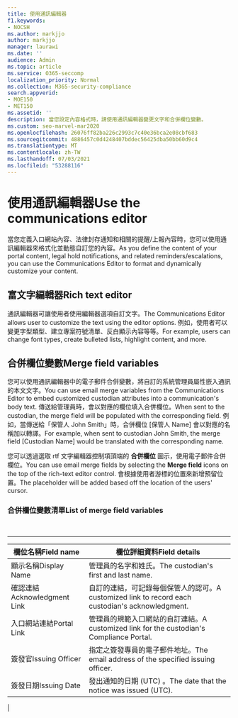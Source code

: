 ```yaml
---
title: 使用通訊編輯器
f1.keywords:
- NOCSH
ms.author: markjjo
author: markjjo
manager: laurawi
ms.date: ''
audience: Admin
ms.topic: article
ms.service: O365-seccomp
localization_priority: Normal
ms.collection: M365-security-compliance
search.appverid:
- MOE150
- MET150
ms.assetid: ''
description: 當您設定內容格式時，請使用通訊編輯器變更文字和合併欄位變數。
ms.custom: seo-marvel-mar2020
ms.openlocfilehash: 26076ff82ba226c2993c7c40e36bca2e08cbf683
ms.sourcegitcommit: 4886457c0d4248407bddec56425dba50bb60d9c4
ms.translationtype: MT
ms.contentlocale: zh-TW
ms.lasthandoff: 07/03/2021
ms.locfileid: "53288116"
---
```

# <a name="use-the-communications-editor"></a><span data-ttu-id="6c565-103">使用通訊編輯器</span><span class="sxs-lookup"><span data-stu-id="6c565-103">Use the communications editor</span></span>

<span data-ttu-id="6c565-104">當您定義入口網站內容、法律封存通知和相關的提醒/上報內容時，您可以使用通訊編輯器來格式化並動態自訂您的內容。</span><span class="sxs-lookup"><span data-stu-id="6c565-104">As you define the content of your portal content, legal hold notifications, and related reminders/escalations, you can use the Communications Editor to format and dynamically customize your content.</span></span>

## <a name="rich-text-editor"></a><span data-ttu-id="6c565-105">富文字編輯器</span><span class="sxs-lookup"><span data-stu-id="6c565-105">Rich text editor</span></span>

<span data-ttu-id="6c565-106">通訊編輯器可讓使用者使用編輯器選項自訂文字。</span><span class="sxs-lookup"><span data-stu-id="6c565-106">The Communications Editor allows user to customize the text using the editor options.</span></span> <span data-ttu-id="6c565-107">例如，使用者可以變更字型類型、建立專案符號清單、反白顯示內容等等。</span><span class="sxs-lookup"><span data-stu-id="6c565-107">For example, users can change font types, create bulleted lists, highlight content, and more.</span></span>

## <a name="merge-field-variables"></a><span data-ttu-id="6c565-108">合併欄位變數</span><span class="sxs-lookup"><span data-stu-id="6c565-108">Merge field variables</span></span>

<span data-ttu-id="6c565-109">您可以使用通訊編輯器中的電子郵件合併變數，將自訂的系統管理員屬性嵌入通訊的本文文字。</span><span class="sxs-lookup"><span data-stu-id="6c565-109">You can use email merge variables from the Communications Editor to embed customized custodian attributes into a communication's body text.</span></span> <span data-ttu-id="6c565-110">傳送給管理員時，會以對應的欄位填入合併欄位。</span><span class="sxs-lookup"><span data-stu-id="6c565-110">When sent to the custodian, the merge field will be populated with the corresponding field.</span></span> <span data-ttu-id="6c565-111">例如，當傳送給「保管人 John Smith」時，合併欄位 [保管人 Name] 會以對應的名稱加以轉譯。</span><span class="sxs-lookup"><span data-stu-id="6c565-111">For example, when sent to custodian John Smith, the merge field [Custodian Name] would be translated with the corresponding name.</span></span>

<span data-ttu-id="6c565-112">您可以透過選取 rtf 文字編輯器控制項頂端的 **合併欄位** 圖示，使用電子郵件合併欄位。</span><span class="sxs-lookup"><span data-stu-id="6c565-112">You can use email merge fields by selecting the **Merge field** icons on the top of the rich-text editor control.</span></span> <span data-ttu-id="6c565-113">會根據使用者游標的位置來新增預留位置。</span><span class="sxs-lookup"><span data-stu-id="6c565-113">The placeholder will be added based off the location of the users' cursor.</span></span>

### <a name="list-of-merge-field-variables"></a><span data-ttu-id="6c565-114">合併欄位變數清單</span><span class="sxs-lookup"><span data-stu-id="6c565-114">List of merge field variables</span></span>

<br>

****

|<span data-ttu-id="6c565-115">欄位名稱</span><span class="sxs-lookup"><span data-stu-id="6c565-115">Field name</span></span>|<span data-ttu-id="6c565-116">欄位詳細資料</span><span class="sxs-lookup"><span data-stu-id="6c565-116">Field details</span></span>|
|---|---|
|<span data-ttu-id="6c565-117">顯示名稱</span><span class="sxs-lookup"><span data-stu-id="6c565-117">Display Name</span></span>|<span data-ttu-id="6c565-118">管理員的名字和姓氏。</span><span class="sxs-lookup"><span data-stu-id="6c565-118">The custodian's first and last name.</span></span>|
|<span data-ttu-id="6c565-119">確認連結</span><span class="sxs-lookup"><span data-stu-id="6c565-119">Acknowledgment Link</span></span>|<span data-ttu-id="6c565-120">自訂的連結，可記錄每個保管人的認可。</span><span class="sxs-lookup"><span data-stu-id="6c565-120">A customized link to record each custodian's acknowledgment.</span></span>|
|<span data-ttu-id="6c565-121">入口網站連結</span><span class="sxs-lookup"><span data-stu-id="6c565-121">Portal Link</span></span>|<span data-ttu-id="6c565-122">管理員的規範入口網站的自訂連結。</span><span class="sxs-lookup"><span data-stu-id="6c565-122">A customized link for the custodian's Compliance Portal.</span></span>|
|<span data-ttu-id="6c565-123">簽發官</span><span class="sxs-lookup"><span data-stu-id="6c565-123">Issuing Officer</span></span>|<span data-ttu-id="6c565-124">指定之簽發專員的電子郵件地址。</span><span class="sxs-lookup"><span data-stu-id="6c565-124">The email address of the specified issuing officer.</span></span>|
|<span data-ttu-id="6c565-125">簽發日期</span><span class="sxs-lookup"><span data-stu-id="6c565-125">Issuing Date</span></span>|<span data-ttu-id="6c565-126">發出通知的日期 (UTC) 。</span><span class="sxs-lookup"><span data-stu-id="6c565-126">The date that the notice was issued (UTC).</span></span>|
|
